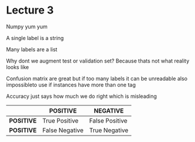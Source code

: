# Lecture 3

Numpy yum yum

A single label is a string

Many labels are a list

Why dont we augment test or validation set?
Because thats not what reality looks like

Confusion matrix are great but if too many labels it can be unreadable
also impossibleto use if instances have more than one tag

Accuracy just says how much we do right which is misleading



|              | POSITIVE       | NEGATIVE       |
| -------------- | ---------------- | ---------------- |
| **POSITIVE** | True Positive  | False Positive |
| **POSITIVE** | False Negative | True Negative  |
